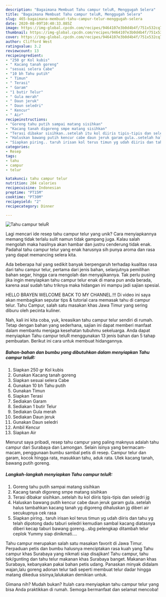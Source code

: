 ```yaml
---
description: "Bagaimana Membuat Tahu campur teluR, Menggugah Selera"
title: "Bagaimana Membuat Tahu campur teluR, Menggugah Selera"
slug: 465-bagaimana-membuat-tahu-campur-telur-menggugah-selera
date: 2020-08-09T10:40:33.885Z
image: https://img-global.cpcdn.com/recipes/9464107e3b0d4b4f/751x532cq70/tahu-campur-telur-foto-resep-utama.jpg
thumbnail: https://img-global.cpcdn.com/recipes/9464107e3b0d4b4f/751x532cq70/tahu-campur-telur-foto-resep-utama.jpg
cover: https://img-global.cpcdn.com/recipes/9464107e3b0d4b4f/751x532cq70/tahu-campur-telur-foto-resep-utama.jpg
author: Clifford West
ratingvalue: 3.2
reviewcount: 13
recipeingredient:
- "250 gr Kol kubis"
- " Kacang tanah goreng"
- "sesuai selera Cabe"
- "10 bh Tahu putih"
- " Timun"
- " Terasi"
- " Garam"
- "1 butir Telur"
- " Gula merah"
- " Daun jeruk"
- " Daun seledri"
- " Kencur"
- " Air"
recipeinstructions:
- "Goreng tahu putih sampai matang sisihkan"
- "Kacang tanah digoreng smpe matang sisihkan"
- "Terasi dibakar sisihkan..setelah itu kol diiris tipis-tipis dan seledri jg"
- "Haluskan bawang putih kencur cabe daun jeruk garam gula..setelah halus tambahkan kacang tanah yg digoreng dihaluskan jg diberi air secukupnya cek rasa"
- "Siapkan piring.. taruh irisan kol terus timun yg udah diiris dan tahu yg telah dipotong dadu taburi seledri kemudian sambal kacang diatasnya diberi kecap taburi bawang goreng...sbg pelengkap ditambah telur ceplok Yummy siap dinikmati...."
categories:
- Resep
tags:
- tahu
- campur
- telur

katakunci: tahu campur telur 
nutrition: 284 calories
recipecuisine: Indonesian
preptime: "PT15M"
cooktime: "PT30M"
recipeyield: "2"
recipecategory: Dinner

---
```



![Tahu campur teluR](https://img-global.cpcdn.com/recipes/9464107e3b0d4b4f/751x532cq70/tahu-campur-telur-foto-resep-utama.jpg)

Lagi mencari ide resep tahu campur telur yang unik? Cara menyiapkannya memang tidak terlalu sulit namun tidak gampang juga. Kalau salah mengolah maka hasilnya akan hambar dan justru cenderung tidak enak. Padahal tahu campur telur yang enak harusnya sih punya aroma dan rasa yang dapat memancing selera kita.

Ada beberapa hal yang sedikit banyak berpengaruh terhadap kualitas rasa dari tahu campur telur, pertama dari jenis bahan, selanjutnya pemilihan bahan segar, hingga cara mengolah dan menyajikannya. Tak perlu pusing jika ingin menyiapkan tahu campur telur enak di mana pun anda berada, karena asal sudah tahu triknya maka hidangan ini mampu jadi sajian spesial.

HELLO BRAYEN WELCOME BACK TO MY CHANNEL.!!! Di video ini saya akan membagikan seputar tips &amp; tutorial cara memasak tahu di campur telur. Tahu Campur, salah satu masakan khas Jawa Timur yang sering diburu oleh pecinta kuliner.


Nah, kali ini kita coba, yuk, kreasikan tahu campur telur sendiri di rumah. Tetap dengan bahan yang sederhana, sajian ini dapat memberi manfaat dalam membantu menjaga kesehatan tubuhmu sekeluarga. Anda dapat menyiapkan Tahu campur teluR menggunakan 13 jenis bahan dan 5 tahap pembuatan. Berikut ini cara untuk membuat hidangannya.

<!--inarticleads1-->

##### Bahan-bahan dan bumbu yang dibutuhkan dalam menyiapkan Tahu campur teluR:

1. Siapkan 250 gr Kol kubis
1. Gunakan  Kacang tanah goreng
1. Siapkan sesuai selera Cabe
1. Gunakan 10 bh Tahu putih
1. Gunakan  Timun
1. Siapkan  Terasi
1. Sediakan  Garam
1. Sediakan 1 butir Telur
1. Sediakan  Gula merah
1. Sediakan  Daun jeruk
1. Gunakan  Daun seledri
1. Ambil  Kencur
1. Siapkan  Air


Menurut saya pribadi, resep tahu campur yang paling maknyus adalah tahu campur dari Surabaya dan Lamongan. Selain isinya yang bermacam-macam, penggunaan bumbu sambal petis di resep. Campur telur dan garam, kocok hingga rata, masukkan tahu, aduk rata. Ulek kacang tanah, bawang putih goreng. 

<!--inarticleads2-->

##### Langkah-langkah menyiapkan Tahu campur teluR:

1. Goreng tahu putih sampai matang sisihkan
1. Kacang tanah digoreng smpe matang sisihkan
1. Terasi dibakar sisihkan..setelah itu kol diiris tipis-tipis dan seledri jg
1. Haluskan bawang putih kencur cabe daun jeruk garam gula..setelah halus tambahkan kacang tanah yg digoreng dihaluskan jg diberi air secukupnya cek rasa
1. Siapkan piring.. taruh irisan kol terus timun yg udah diiris dan tahu yg telah dipotong dadu taburi seledri kemudian sambal kacang diatasnya diberi kecap taburi bawang goreng...sbg pelengkap ditambah telur ceplok Yummy siap dinikmati....


Tahu campur merupakan salah satu masakan favorit di Jawa Timur. Perpaduan petis dan bumbu halusnya menciptakan rasa kuah yang Tahu campur khas Surabaya yang nikmati siap disajikan! Tahu campur, tahu tek/gunting dan tahu telur makanan khas Surabaya banget. Makanan khas Surabaya, kebanyakan pakai bahan petis udang. Panaskan minyak didalam wajan,lalu goreng adonan telur tadi seperti membuat telur dadar hingga matang dikedua sisinya,lalukakan demikian untuk. 

Gimana nih? Mudah bukan? Itulah cara menyiapkan tahu campur telur yang bisa Anda praktikkan di rumah. Semoga bermanfaat dan selamat mencoba!
